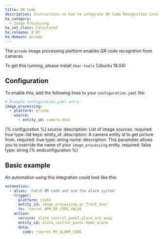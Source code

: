 ```yaml
---
title: QR Code
description: Instructions on how to integrate QR Code Recognition into Home Assistant.
ha_category:
  - Image Processing
ha_iot_class: Calculated
ha_release: 0.87
ha_domain: qrcode
---
```


The `qrcode` image processing platform enables QR code recognition from cameras.

To get this running, please install `zbar-tools` (Ubuntu 18.04)

## Configuration

To enable this, add the following lines to your `configuration.yaml` file:

```yaml
# Example configuration.yaml entry
image_processing:
  - platform: qrcode
    source:
      - entity_id: camera.door
```

{% configuration %}
source:
  description: List of image sources.
  required: true
  type: list
  keys:
    entity_id:
      description: A camera entity id to get picture from.
      required: true
      type: string
    name:
      description: This parameter allows you to override the name of your `image_processing` entity.
      required: false
      type: string
{% endconfiguration %}

## Basic example

An automation using this integration could look like this:

```yaml
automation:
  - alias: 'Catch QR code and arm the alarm system'
    trigger:
      platform: state
      entity_id: image_processing.qr_front_door
      to: !secret ARM_QR_CODE_VALUE
    action:
      service: alarm_control_panel.alarm_arm_away
      entity_id: alarm_control_panel.home_alarm
      data:
        code: !secret MY_ALARM_CODE
```

